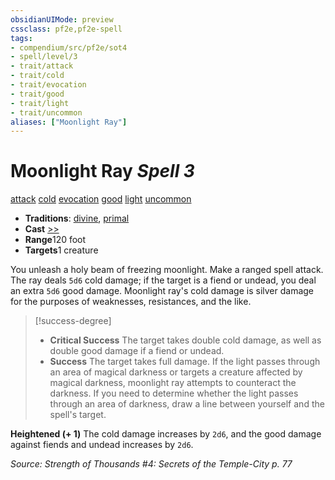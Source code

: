 ```yaml
---
obsidianUIMode: preview
cssclass: pf2e,pf2e-spell
tags:
- compendium/src/pf2e/sot4
- spell/level/3
- trait/attack
- trait/cold
- trait/evocation
- trait/good
- trait/light
- trait/uncommon
aliases: ["Moonlight Ray"]
---
```

# Moonlight Ray *Spell 3*   
[attack](/rules/traits/attack.md)  [cold](/rules/traits/cold.md)  [evocation](/rules/traits/evocation.md)  [good](/rules/traits/good.md)  [light](/rules/traits/light.md)  [uncommon](/rules/traits/uncommon.md)  

- **Traditions**: [divine](/rules/traits/divine.md), [primal](/rules/traits/primal.md)
- **Cast** [>>](/rules/core-rulebook/chapter-9-playing-the-game.md#Actions "Two-Action") 
- **Range**120 foot
- **Targets**1 creature

You unleash a holy beam of freezing moonlight. Make a ranged spell attack. The ray deals `5d6` cold damage; if the target is a fiend or undead, you deal an extra `5d6` good damage. Moonlight ray's cold damage is silver damage for the purposes of weaknesses, resistances, and the like.

> [!success-degree] 
> - **Critical Success** The target takes double cold damage, as well as double good damage if a fiend or undead.
> - **Success** The target takes full damage. If the light passes through an area of magical darkness or targets a creature affected by magical darkness, moonlight ray attempts to counteract the darkness. If you need to determine whether the light passes through an area of darkness, draw a line between yourself and the spell's target.

**Heightened (+ 1)** The cold damage increases by `2d6`, and the good damage against fiends and undead increases by `2d6`.

*Source: Strength of Thousands #4: Secrets of the Temple-City p. 77*